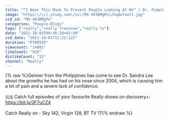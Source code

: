 ```yaml
---
title: "“I Wear This Mask To Prevent People Looking At Me” | Dr. Pimple Popper: This Is Zit!"
image: "https:\/\/i.ytimg.com\/vi\/M9-483BMgPo\/hqdefault.jpg"
vid_id: "M9-483BMgPo"
categories: "People-Blogs"
tags: ["really","really freeview","really tv"]
date: "2021-10-03T09:46:18+03:00"
vid_date: "2021-10-01T11:22:12Z"
duration: "PT8M33S"
viewcount: "14882"
likeCount: "928"
dislikeCount: "13"
channel: "Really"
---
```

{% raw %}Genner from the Philippines has come to see Dr. Sandra Lee about the growths he has had on his nose since 2004, which is causing him a lot of pain and a severe lack of confidence.<br /><br />🇬🇧 Catch full episodes of your favourite Really shows on discovery+: <a rel="nofollow" target="blank" href="https://bit.ly/3F7uCZ4">https://bit.ly/3F7uCZ4</a><br /><br />Catch Really on - Sky 142, Virgin 128, BT TV 17{% endraw %}
